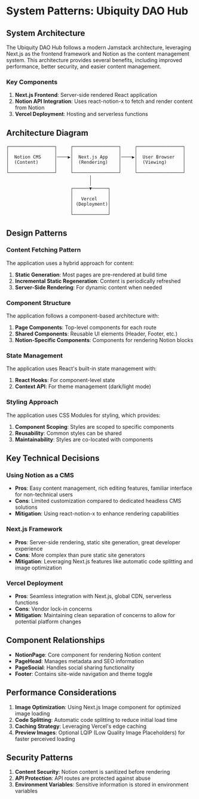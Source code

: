 # System Patterns: Ubiquity DAO Hub

## System Architecture
The Ubiquity DAO Hub follows a modern Jamstack architecture, leveraging Next.js as the frontend framework and Notion as the content management system. This architecture provides several benefits, including improved performance, better security, and easier content management.

### Key Components
1. **Next.js Frontend**: Server-side rendered React application
2. **Notion API Integration**: Uses react-notion-x to fetch and render content from Notion
3. **Vercel Deployment**: Hosting and serverless functions

## Architecture Diagram
```
┌─────────────────┐     ┌─────────────────┐     ┌─────────────────┐
│                 │     │                 │     │                 │
│  Notion CMS     │────▶│  Next.js App    │────▶│  User Browser   │
│  (Content)      │     │  (Rendering)    │     │  (Viewing)      │
│                 │     │                 │     │                 │
└─────────────────┘     └─────────────────┘     └─────────────────┘
                               │
                               │
                        ┌──────▼──────┐
                        │             │
                        │   Vercel    │
                        │ (Deployment)│
                        │             │
                        └─────────────┘
```

## Design Patterns

### Content Fetching Pattern
The application uses a hybrid approach for content:
1. **Static Generation**: Most pages are pre-rendered at build time
2. **Incremental Static Regeneration**: Content is periodically refreshed
3. **Server-Side Rendering**: For dynamic content when needed

### Component Structure
The application follows a component-based architecture with:
1. **Page Components**: Top-level components for each route
2. **Shared Components**: Reusable UI elements (Header, Footer, etc.)
3. **Notion-Specific Components**: Components for rendering Notion blocks

### State Management
The application uses React's built-in state management with:
1. **React Hooks**: For component-level state
2. **Context API**: For theme management (dark/light mode)

### Styling Approach
The application uses CSS Modules for styling, which provides:
1. **Component Scoping**: Styles are scoped to specific components
2. **Reusability**: Common styles can be shared
3. **Maintainability**: Styles are co-located with components

## Key Technical Decisions

### Using Notion as a CMS
- **Pros**: Easy content management, rich editing features, familiar interface for non-technical users
- **Cons**: Limited customization compared to dedicated headless CMS solutions
- **Mitigation**: Using react-notion-x to enhance rendering capabilities

### Next.js Framework
- **Pros**: Server-side rendering, static site generation, great developer experience
- **Cons**: More complex than pure static site generators
- **Mitigation**: Leveraging Next.js features like automatic code splitting and image optimization

### Vercel Deployment
- **Pros**: Seamless integration with Next.js, global CDN, serverless functions
- **Cons**: Vendor lock-in concerns
- **Mitigation**: Maintaining clean separation of concerns to allow for potential platform changes

## Component Relationships
- **NotionPage**: Core component for rendering Notion content
- **PageHead**: Manages metadata and SEO information
- **PageSocial**: Handles social sharing functionality
- **Footer**: Contains site-wide navigation and theme toggle

## Performance Considerations
1. **Image Optimization**: Using Next.js Image component for optimized image loading
2. **Code Splitting**: Automatic code splitting to reduce initial load time
3. **Caching Strategy**: Leveraging Vercel's edge caching
4. **Preview Images**: Optional LQIP (Low Quality Image Placeholders) for faster perceived loading

## Security Patterns
1. **Content Security**: Notion content is sanitized before rendering
2. **API Protection**: API routes are protected against abuse
3. **Environment Variables**: Sensitive information is stored in environment variables
